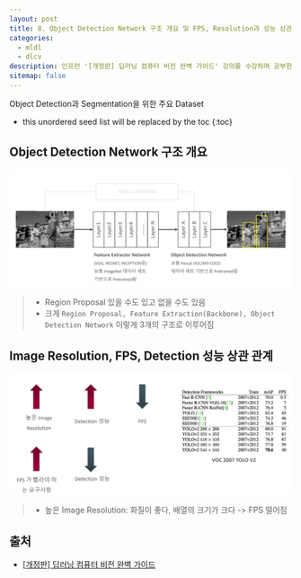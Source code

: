 ```yaml
---
layout: post
title: 8. Object Detection Network 구조 개요 및 FPS, Resolution과 성능 상관 관계
categories: 
  - mldl
  - dlcv
description: 인프런 '[개정판] 딥러닝 컴퓨터 비전 완벽 가이드' 강의를 수강하며 공부한 내용을 정리한 글입니다.
sitemap: false
---
```


Object Detection과 Segmentation을 위한 주요 Dataset

* this unordered seed list will be replaced by the toc
{:toc}

## Object Detection Network 구조 개요

![Object Detection Network 구조 개요](/assets/img/blog/ObjectDetectionnetwork.png)

>- Region Proposal 있을 수도 있고 없을 수도 있음
>- 크게 `Region Proposal, Feature Extraction(Backbone), Object Detection Network` 이렇게 3개의 구조로 이루어짐

## Image Resolution, FPS, Detection 성능 상관 관계

![Image Resolution, FPS, Detection 성능 상관 관계](/assets/img/blog/ImageResolution.png)

>- 높은 Image Resolution: 화질이 좋다, 배열의 크기가 크다 -> FPS 떨어짐

## 출처

- [[개정판] 딥러닝 컴퓨터 비전 완벽 가이드](https://www.inflearn.com/course/%EB%94%A5%EB%9F%AC%EB%8B%9D-%EC%BB%B4%ED%93%A8%ED%84%B0%EB%B9%84%EC%A0%84-%EC%99%84%EB%B2%BD%EA%B0%80%EC%9D%B4%EB%93%9C)